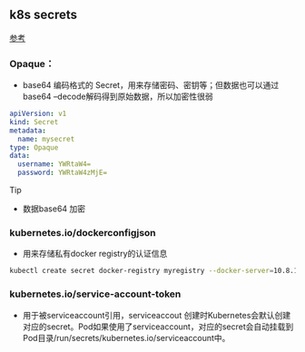 ## k8s secrets 

[参考](https://www.jianshu.com/p/0bc73854a006)

### Opaque：
- base64 编码格式的 Secret，用来存储密码、密钥等；但数据也可以通过base64 –decode解码得到原始数据，所以加密性很弱


```yaml
apiVersion: v1
kind: Secret
metadata:
  name: mysecret
type: Opaque
data:
  username: YWRtaW4=  
  password: YWRtaW4zMjE=

```

> [!TIP]
> - 数据base64 加密

### kubernetes.io/dockerconfigjson

- 用来存储私有docker registry的认证信息


```bash
kubectl create secret docker-registry myregistry --docker-server=10.8.13.85 --docker-username=admin --docker-password=Harbor123 --docker-email=qienda@chinanews.com.cn


```

### kubernetes.io/service-account-token
- 用于被serviceaccount引用，serviceaccout 创建时Kubernetes会默认创建对应的secret。Pod如果使用了serviceaccount，对应的secret会自动挂载到Pod目录/run/secrets/kubernetes.io/serviceaccount中。
